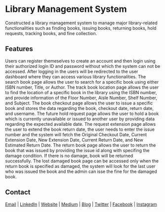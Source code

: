 # Library Management System
Constructed a library management system to manage major library-related functionalities such as finding books, issuing books, returning books, hold requests, tracking books, and fine collection.

## Features
Users can register themeselves to create an account and then login using their authorized login ID and password without which the system can not be accessed. After logging in the users will be redirected to the user dashboard where they can access various library functionalities. The search book page allows the user to search for a specific book using either ISBN number, Title, or Author. The track book location page allows the user to find the location of a specific book in the library using the ISBN number, and provide information of the Floor Number, Aisle Number, Shelf Number, and Subject. The book checkout page allows the user to issue a specific book and stores the data regarding the book, checkout date, return date, and username. The future hold request page allows the user to hold a book which is currently unavailable or issued to another user by providing data regarding the expected available date. The request extension page allows the user to extend the book return date, the user needs to enter the issue number and the system will fetch the Original Checkout Date, Current Extension Date, New Extension Date, Current Return Date,	and New Estimated Return Date. The return book page allows the user to return the book that was issued by providing the issue id along with specifing the damage condition. If there is no damage, book will be returned successfully. The lost damaged book page can be accessed only when the return book is specified as damaged, the system will look for the last user who was issued the book and the admin can isse the fine for the damaged book.

## Contact
<a href="mailto:sanghvi_kavish@yahoo.in">Email</a> | <a href="https://www.linkedin.com/in/kavishsanghvi">LinkedIn</a> | <a href="https://kavishsanghvi.github.io">Website</a> | <a href="https://www.medium.com/@kavishsanghvi">Medium</a> | <a href="https//kavishsanghviblog.wordpress.com">Blog</a> | <a href="https://twitter.com/kavishsanghvi25">Twitter</a> | <a href="https://www.facebook.com/kavish.sanghvi.5">Facebook</a> | <a href="https://www.instagram.com/kavishsanghvi96">Instagram</a>
